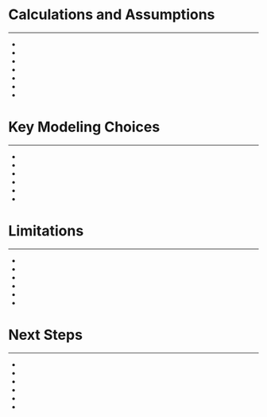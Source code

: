 # Calculations and Assumptions
---

-
-
-
-
-
-
-

# Key Modeling Choices
---

-
-
-
-
-
-


# Limitations
---

-
-
-
-
-
-


# Next Steps
---

-
-
-
-
-
-